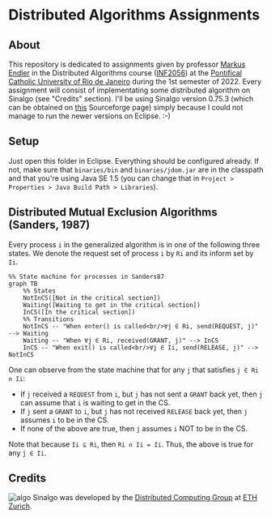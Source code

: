 # Distributed Algorithms Assignments

## About

This repository is dedicated to assignments given by professor [Markus Endler](https://www-di.inf.puc-rio.br/~endler/) in the Distributed Algorithms course ([INF2056](https://www-di.inf.puc-rio.br/~endler/courses/DA/index.html)) at the [Pontifical Catholic University of Rio de Janeiro](https://www.puc-rio.br/english/) during the 1st semester of 2022.
Every assignment will consist of implementating some distributed algorithm on Sinalgo (see "Credits" section). I'll be using Sinalgo version 0.75.3 (which can be obtained on [this](https://sourceforge.net/projects/sinalgo/) Sourceforge page) simply because I could not manage to run the newer versions on Eclipse. :-)

## Setup

Just open this folder in Eclipse. Everything should be configured already. If not, make sure that `binaries/bin` and `binaries/jdom.jar` are in the classpath and that you're using Java SE 1.5 (you can change that in `Project > Properties > Java Build Path > Libraries`).

## Distributed Mutual Exclusion Algorithms (Sanders, 1987)

Every process `i` in the generalized algorithm is in one of the following three states. We denote the request set of process `i` by `Ri` and its inform set by `Ii`.

```mermaid
%% State machine for processes in Sanders87
graph TB
    %% States
    NotInCS([Not in the critical section])
    Waiting([Waiting to get in the critical section])
    InCS([In the critical section])
    %% Transitions
    NotInCS -- "When enter() is called<br/>∀j ∈ Ri, send(REQUEST, j)" --> Waiting
    Waiting -- "When ∀j ∈ Ri, received(GRANT, j)" --> InCS
    InCS -- "When exit() is called<br/>∀j ∈ Ii, send(RELEASE, j)" --> NotInCS
```

One can observe from the state machine that for any `j` that satisfies `j ∈ Ri ∩ Ii`:

* If `j` received a `REQUEST` from `i`, but `j` has not sent a `GRANT` back yet, then `j` can assume that `i` is waiting to get in the CS.
* If `j` sent a `GRANT` to `i`, but `j` has not received `RELEASE` back yet, then `j` assumes `i` to be in the CS.
* If none of the above are true, then `j` assumes `i` NOT to be in the CS.

Note that because `Ii ⊆ Ri`, then `Ri ∩ Ii = Ii`. Thus, the above is true for any `j ∈ Ii`.

## Credits

![algo](src/sinalgo/images/appIcon.gif) Sinalgo was developed by the [Distributed Computing Group](http://disco.ethz.ch/) at [ETH Zurich](http://www.ethz.ch/).
